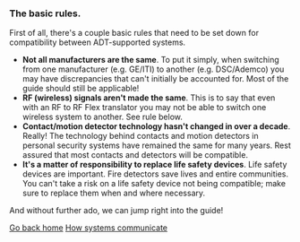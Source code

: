 ### The basic rules.

First of all, there's a couple basic rules that need to be set down for compatibility between ADT-supported systems.

* **Not all manufacturers are the same**. To put it simply, when switching from one manufacturer (e.g. GE/ITI) to another (e.g. DSC/Ademco) you may have discrepancies that can't initially be accounted for. Most of the guide should still be applicable!
* **RF (wireless) signals aren't made the same**. This is to say that even with an RF to RF Flex translator you may not be able to switch one wireless system to another. See rule below.
* **Contact/motion detector technology hasn't changed in over a decade**. Really! The technology behind contacts and motion detectors in personal security systems have remained the same for many years. Rest assured that most contacts and detectors will be compatible.
* **It's a matter of responsibility to replace life safety devices**. Life safety devices are important. Fire detectors save lives and entire communities. You can't take a risk on a life safety device not being compatible; make sure to replace them when and where necessary.

And without further ado, we can jump right into the guide!

[Go back home](https://splashsky.github.io/system-compatibility-guide/) [How systems communicate](https://splashsky.github.io/system-compatibility-guide/system-communication)
